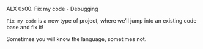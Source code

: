 ALX 0x00. Fix my code - Debugging

`Fix my code` is a new type of project, where we’ll jump into an existing code base and fix it!

Sometimes you will know the language, sometimes not.
